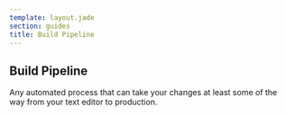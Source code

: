 ```yaml
---
template: layout.jade
section: guides
title: Build Pipeline
---
```


## Build Pipeline

Any automated process that can take your changes at least some of the way from your text editor to production.